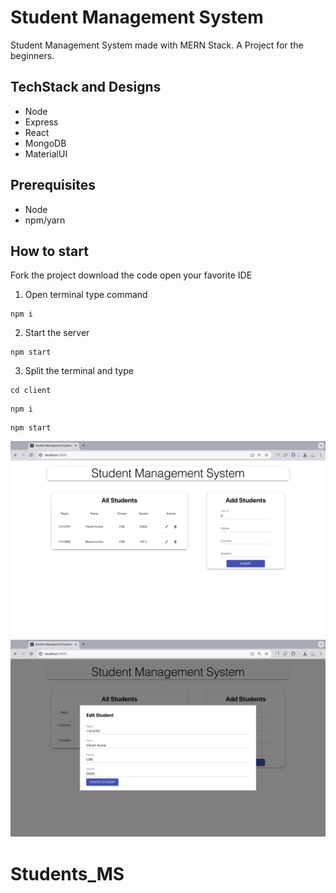 # Student Management System
Student Management System made with MERN Stack. A Project for the beginners.
## TechStack and Designs
- Node
- Express
- React
- MongoDB
- MaterialUI

## Prerequisites
- Node
- npm/yarn

## How to start
Fork the project download the code open your favorite IDE

1. Open terminal type command

``` 
npm i
```

2. Start the server

```
npm start
```

3. Split the terminal and type
```
cd client
```
``` 
npm i
```
```
npm start
```

<div  style="display:flax;" >
<img src="https://raw.githubusercontent.com/TrickyVikram/Students_MS/main/1.png" alt="img" >
<img src="https://raw.githubusercontent.com/TrickyVikram/Students_MS/main/2.png" alt="img" >


</div >


# Students_MS

